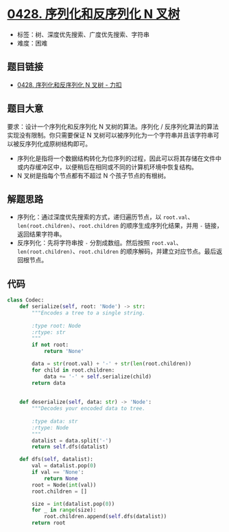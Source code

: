 # [0428. 序列化和反序列化 N 叉树](https://leetcode.cn/problems/serialize-and-deserialize-n-ary-tree/)

- 标签：树、深度优先搜索、广度优先搜索、字符串
- 难度：困难

## 题目链接

- [0428. 序列化和反序列化 N 叉树 - 力扣](https://leetcode.cn/problems/serialize-and-deserialize-n-ary-tree/)

## 题目大意

要求：设计一个序列化和反序列化 N 叉树的算法。序列化 / 反序列化算法的算法实现没有限制。你只需要保证 N 叉树可以被序列化为一个字符串并且该字符串可以被反序列化成原树结构即可。

- 序列化是指将一个数据结构转化为位序列的过程，因此可以将其存储在文件中或内存缓冲区中，以便稍后在相同或不同的计算机环境中恢复结构。
- N 叉树是指每个节点都有不超过 N 个孩子节点的有根树。

## 解题思路

- 序列化：通过深度优先搜索的方式，递归遍历节点，以 `root.val`、`len(root.children)`、`root.children` 的顺序生成序列化结果，并用 `-` 链接，返回结果字符串。
- 反序列化：先将字符串按 `-` 分割成数组。然后按照 `root.val`、`len(root.children)`、`root.children` 的顺序解码，并建立对应节点。最后返回根节点。



## 代码

```python
class Codec:
    def serialize(self, root: 'Node') -> str:
        """Encodes a tree to a single string.
        
        :type root: Node
        :rtype: str
        """
        if not root:
            return 'None'

        data = str(root.val) + '-' + str(len(root.children))
        for child in root.children:
            data += '-' + self.serialize(child)
        return data
        
    
    def deserialize(self, data: str) -> 'Node':
        """Decodes your encoded data to tree.
        
        :type data: str
        :rtype: Node
        """
        datalist = data.split('-')
        return self.dfs(datalist)

    def dfs(self, datalist):
        val = datalist.pop(0)
        if val == 'None':
            return None
        root = Node(int(val))
        root.children = []

        size = int(datalist.pop(0))
        for _ in range(size):
            root.children.append(self.dfs(datalist))
        return root
```

